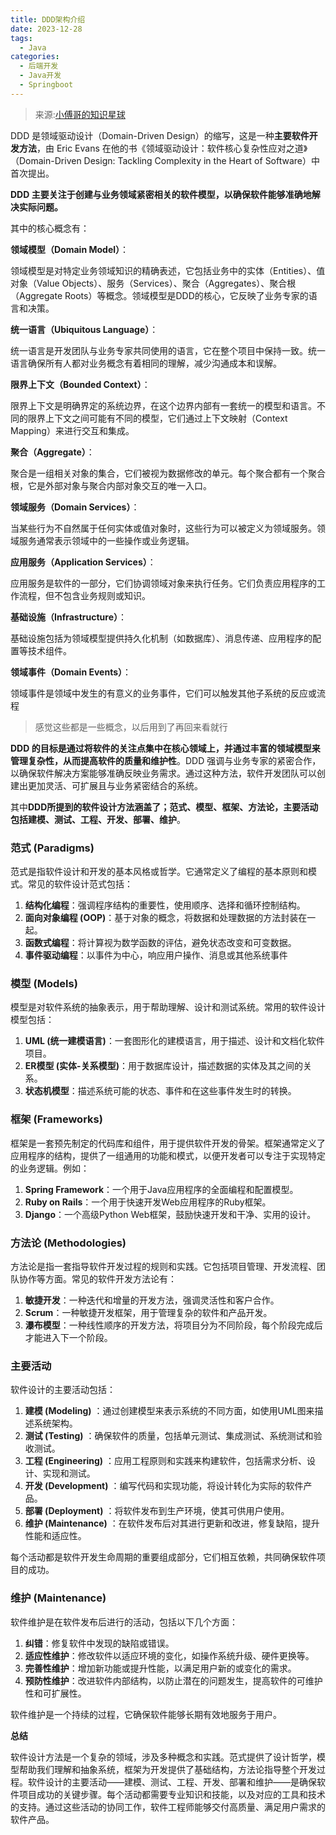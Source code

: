 ```yaml
---
title: DDD架构介绍
date: 2023-12-28
tags: 
  - Java
categories: 
  - 后端开发
  - Java开发
  - Springboot
---
```


> 来源:[小傅哥的知识星球](https://articles.zsxq.com/id_z4gkf157d1sg.html)

DDD 是领域驱动设计（Domain-Driven Design）的缩写，这是一种**主要软件开发方法**，由 Eric Evans 在他的书《领域驱动设计：软件核心复杂性应对之道》（Domain-Driven Design: Tackling Complexity in the Heart of Software）中首次提出。

**DDD 主要关注于创建与业务领域紧密相关的软件模型，以确保软件能够准确地解决实际问题。**

其中的核心概念有：

**领域模型（Domain Model）**：

领域模型是对特定业务领域知识的精确表述，它包括业务中的实体（Entities）、值对象（Value Objects）、服务（Services）、聚合（Aggregates）、聚合根（Aggregate Roots）等概念。领域模型是DDD的核心，它反映了业务专家的语言和决策。

**统一语言（Ubiquitous Language）**：

统一语言是开发团队与业务专家共同使用的语言，它在整个项目中保持一致。统一语言确保所有人都对业务概念有着相同的理解，减少沟通成本和误解。

**限界上下文（Bounded Context）**：

限界上下文是明确界定的系统边界，在这个边界内部有一套统一的模型和语言。不同的限界上下文之间可能有不同的模型，它们通过上下文映射（Context Mapping）来进行交互和集成。

**聚合（Aggregate）**：

聚合是一组相关对象的集合，它们被视为数据修改的单元。每个聚合都有一个聚合根，它是外部对象与聚合内部对象交互的唯一入口。

**领域服务（Domain Services）**：

当某些行为不自然属于任何实体或值对象时，这些行为可以被定义为领域服务。领域服务通常表示领域中的一些操作或业务逻辑。

**应用服务（Application Services）**：

应用服务是软件的一部分，它们协调领域对象来执行任务。它们负责应用程序的工作流程，但不包含业务规则或知识。

**基础设施（Infrastructure）**：

基础设施包括为领域模型提供持久化机制（如数据库）、消息传递、应用程序的配置等技术组件。

**领域事件（Domain Events）**：

领域事件是领域中发生的有意义的业务事件，它们可以触发其他子系统的反应或流程

> 感觉这些都是一些概念，以后用到了再回来看就行

**DDD 的目标是通过将软件的关注点集中在核心领域上，并通过丰富的领域模型来管理复杂性，从而提高软件的质量和维护性**。DDD 强调与业务专家的紧密合作，以确保软件解决方案能够准确反映业务需求。通过这种方法，软件开发团队可以创建出更加灵活、可扩展且与业务紧密结合的系统。

其中**DDD所提到的软件设计方法涵盖了；范式、模型、框架、方法论，主要活动包括建模、测试、工程、开发、部署、维护**。

### **范式 (Paradigms)**

范式是指软件设计和开发的基本风格或哲学。它通常定义了编程的基本原则和模式。常见的软件设计范式包括：

1. **结构化编程**：强调程序结构的重要性，使用顺序、选择和循环控制结构。
2. **面向对象编程 (OOP)**：基于对象的概念，将数据和处理数据的方法封装在一起。
3. **函数式编程**：将计算视为数学函数的评估，避免状态改变和可变数据。
4. **事件驱动编程**：以事件为中心，响应用户操作、消息或其他系统事件

### **模型 (Models)**

模型是对软件系统的抽象表示，用于帮助理解、设计和测试系统。常用的软件设计模型包括：

1. **UML (统一建模语言)**：一套图形化的建模语言，用于描述、设计和文档化软件项目。
2. **ER模型 (实体-关系模型)**：用于数据库设计，描述数据的实体及其之间的关系。
3. **状态机模型**：描述系统可能的状态、事件和在这些事件发生时的转换。

### **框架 (Frameworks)**

框架是一套预先制定的代码库和组件，用于提供软件开发的骨架。框架通常定义了应用程序的结构，提供了一组通用的功能和模式，以便开发者可以专注于实现特定的业务逻辑。例如：

1. **Spring Framework**：一个用于Java应用程序的全面编程和配置模型。
2. **Ruby on Rails**：一个用于快速开发Web应用程序的Ruby框架。
3. **Django**：一个高级Python Web框架，鼓励快速开发和干净、实用的设计。

### **方法论 (Methodologies)**

方法论是指一套指导软件开发过程的规则和实践。它包括项目管理、开发流程、团队协作等方面。常见的软件开发方法论有：

1. **敏捷开发**：一种迭代和增量的开发方法，强调灵活性和客户合作。
2. **Scrum**：一种敏捷开发框架，用于管理复杂的软件和产品开发。
3. **瀑布模型**：一种线性顺序的开发方法，将项目分为不同阶段，每个阶段完成后才能进入下一个阶段。

### **主要活动**

软件设计的主要活动包括：

1. **建模 (Modeling)** ：通过创建模型来表示系统的不同方面，如使用UML图来描述系统架构。
2. **测试 (Testing)** ：确保软件的质量，包括单元测试、集成测试、系统测试和验收测试。
3. **工程 (Engineering)** ：应用工程原则和实践来构建软件，包括需求分析、设计、实现和测试。
4. **开发 (Development)** ：编写代码和实现功能，将设计转化为实际的软件产品。
5. **部署 (Deployment)** ：将软件发布到生产环境，使其可供用户使用。
6. **维护 (Maintenance)** ：在软件发布后对其进行更新和改进，修复缺陷，提升性能和适应性。

每个活动都是软件开发生命周期的重要组成部分，它们相互依赖，共同确保软件项目的成功。

### **维护 (Maintenance)**

软件维护是在软件发布后进行的活动，包括以下几个方面：

1. **纠错**：修复软件中发现的缺陷或错误。
2. **适应性维护**：修改软件以适应环境的变化，如操作系统升级、硬件更换等。
3. **完善性维护**：增加新功能或提升性能，以满足用户新的或变化的需求。
4. **预防性维护**：改进软件内部结构，以防止潜在的问题发生，提高软件的可维护性和可扩展性。

软件维护是一个持续的过程，它确保软件能够长期有效地服务于用户。

**总结**

软件设计方法是一个复杂的领域，涉及多种概念和实践。范式提供了设计哲学，模型帮助我们理解和抽象系统，框架为开发提供了基础结构，方法论指导整个开发过程。软件设计的主要活动——建模、测试、工程、开发、部署和维护——是确保软件项目成功的关键步骤。每个活动都需要专业知识和技能，以及对应的工具和技术的支持。通过这些活动的协同工作，软件工程师能够交付高质量、满足用户需求的软件产品。
